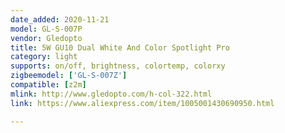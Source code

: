 ```yaml
---
date_added: 2020-11-21
model: GL-S-007P
vendor: Gledopto
title: 5W GU10 Dual White And Color Spotlight Pro
category: light
supports: on/off, brightness, colortemp, colorxy
zigbeemodel: ['GL-S-007Z']
compatible: [z2m]
mlink: http://www.gledopto.com/h-col-322.html
link: https://www.aliexpress.com/item/1005001430690950.html

---
```

